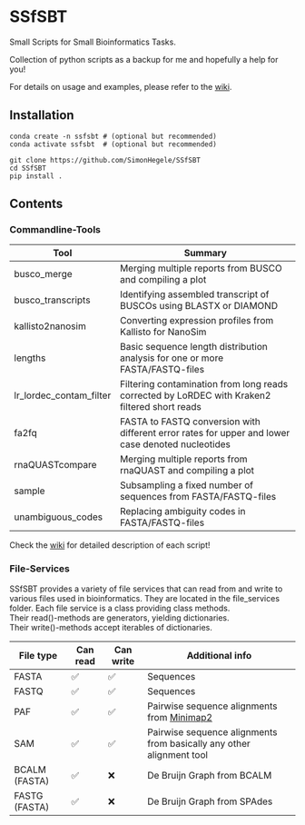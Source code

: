 # SSfSBT
Small Scripts for Small Bioinformatics Tasks.

Collection of python scripts as a backup for me and hopefully a help for you!

For details on usage and examples, please refer to the [wiki](https://github.com/SimonHegele/SSfSBT/wiki).

## Installation

```
conda create -n ssfsbt # (optional but recommended)
conda activate ssfsbt  # (optional but recommended)

git clone https://github.com/SimonHegele/SSfSBT
cd SSfSBT
pip install .
```

## Contents

### Commandline-Tools

Tool                    | Summary
------------------------|--------
busco_merge             | Merging multiple reports from BUSCO and compiling a plot
busco_transcripts       | Identifying assembled transcript of BUSCOs using BLASTX or DIAMOND
kallisto2nanosim        | Converting expression profiles from Kallisto for NanoSim
lengths                 | Basic sequence length distribution analysis for one or more FASTA/FASTQ-files
lr_lordec_contam_filter | Filtering contamination from long reads corrected by LoRDEC with Kraken2 filtered short reads
fa2fq                   | FASTA to FASTQ conversion with different error rates for upper and lower case denoted nucleotides
rnaQUASTcompare         | Merging multiple reports from rnaQUAST and compiling a plot
sample                  | Subsampling a fixed number of sequences from FASTA/FASTQ-files
unambiguous_codes       | Replacing ambiguity codes in FASTA/FASTQ-files

Check the [wiki](https://github.com/SimonHegele/SSfSBT/wiki) for detailed description of each script!

### File-Services

SSfSBT provides a variety of file services that can read from and write to various files used in bioinformatics.
They are located in the file_services folder. Each file service is a class providing class methods.<br> 
Their read()-methods are generators, yielding dictionaries.<br>
Their write()-methods accept iterables of dictionaries.

| File type     | Can read | Can write | Additional info |
|---------------|----------|-----------|-----------------|
| FASTA         | ✅       | ✅       | Sequences
| FASTQ         | ✅       | ✅       | Sequences
| PAF           | ✅       | ✅       | Pairwise sequence alignments from [Minimap2](https://github.com/lh3/minimap2)
| SAM           | ✅       | ✅       | Pairwise sequence alignments from basically any other alignment tool
| BCALM (FASTA) | ✅       | ❌       | De Bruijn Graph from BCALM
| FASTG (FASTA) | ✅       | ❌       | De Bruijn Graph from SPAdes
